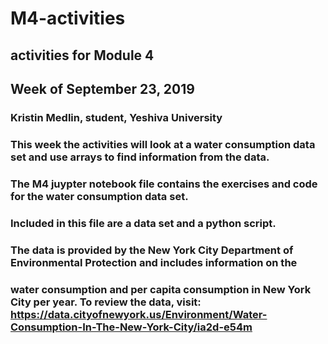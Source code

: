 # M4-activities
## activities for Module 4
## Week of September 23, 2019
### Kristin Medlin, student, Yeshiva University
### This week the activities will look at a water consumption data set and use arrays to find information from the data. 
### The M4 juypter notebook file contains the exercises and code for the water consumption data set.

### Included in this file are a data set and a python script.
### The data is provided by the New York City Department of Environmental Protection and includes information on the 
### water consumption and per capita consumption in New York City per year. To review the data, visit: https://data.cityofnewyork.us/Environment/Water-Consumption-In-The-New-York-City/ia2d-e54m
